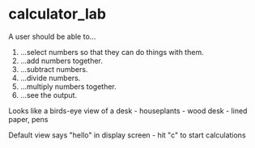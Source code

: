 # calculator_lab

A user should be able to...

1. ...select numbers so that they can do things with them.
2. ...add numbers together.
3. ...subtract numbers.
4. ...divide numbers.
5. ...multiply numbers together.
6. ...see the output.


Looks like a birds-eye view of a desk
    - houseplants
    - wood desk
    - lined paper, pens

Default view says "hello" in display screen
    - hit "c" to start calculations
    